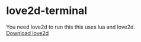 # love2d-terminal
You need love2d to run this this uses lua and love2d.<br>
[Download love2d](https://love2d.org/)
